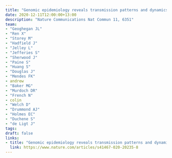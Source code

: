 ```yaml
---
title: "Genomic epidemiology reveals transmission patterns and dynamics of SARS-CoV-2 in Aotearoa New Zealand"
date: 2020-12-11T12:00:00+13:00
description: "Nature Communications Nat Commun 11, 6351"
team:
- "Geoghegan JL"
- "Ren X"
- "Storey M"
- "Hadfield J"
- "Jelley L"
- "Jefferies S"
- "Sherwood J"
- "Paine S"
- "Huang S"
- "Douglas J"
- "Mendes FK"
- andrew
- "Baker MG"
- "Murdoch DR"
- "French N"
- colin
- "Welch D"
- "Drummond AJ"
- "Holmes EC"
- "Duchene S"
- "de Ligt J"
tags:
draft: false
links:
- title: "Genomic epidemiology reveals transmission patterns and dynamics of SARS-CoV-2 in Aotearoa New Zealand"
  link: https://www.nature.com/articles/s41467-020-20235-8
---
```

